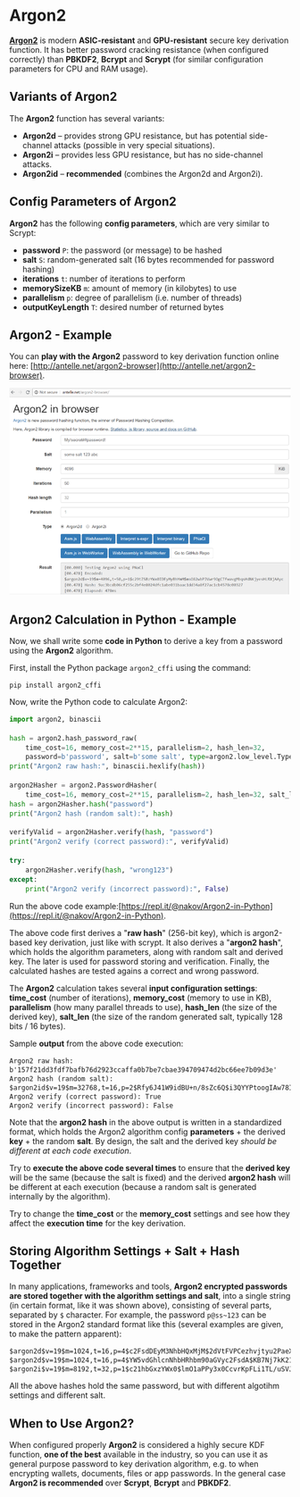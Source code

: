 # Argon2

[**Argon2**](https://en.wikipedia.org/wiki/Argon2) is modern **ASIC-resistant** and **GPU-resistant** secure key derivation function. It has better password cracking resistance (when configured correctly) than **PBKDF2**, **Bcrypt** and **Scrypt** (for similar configuration parameters for CPU and RAM usage).

## Variants of Argon2

The **Argon2** function has several variants:

* **Argon2d** – provides strong GPU resistance, but has potential side-channel attacks (possible in very special situations).
* **Argon2i** – provides less GPU resistance, but has no side-channel attacks.
* **Argon2id** – **recommended** (combines the Argon2d and Argon2i).

## Config Parameters of Argon2

**Argon2** has the following **config parameters**, which are very similar to Scrypt:

* **password** `P`: the password (or message) to be hashed
* **salt** `S`: random-generated salt (16 bytes recommended for password hashing)
* **iterations** `t`: number of iterations to perform
* **memorySizeKB** `m`: amount of memory (in kilobytes) to use
* **parallelism** `p`: degree of parallelism (i.e. number of threads)
* **outputKeyLength** `T`: desired number of returned bytes

## Argon2 - Example

You can **play with the Argon2** password to key derivation function online here: [http://antelle.net/argon2-browser](http://antelle.net/argon2-browser).

![](../assets/argon2-online.png)

## Argon2 Calculation in Python - Example

Now, we shall write some **code in Python** to derive a key from a password using the **Argon2** algorithm.

First, install the Python package `argon2_cffi` using the command:

```
pip install argon2_cffi
```

Now, write the Python code to calculate Argon2:

```python
import argon2, binascii

hash = argon2.hash_password_raw(
    time_cost=16, memory_cost=2**15, parallelism=2, hash_len=32,
    password=b'password', salt=b'some salt', type=argon2.low_level.Type.ID)
print("Argon2 raw hash:", binascii.hexlify(hash))

argon2Hasher = argon2.PasswordHasher(
    time_cost=16, memory_cost=2**15, parallelism=2, hash_len=32, salt_len=16)
hash = argon2Hasher.hash("password")
print("Argon2 hash (random salt):", hash)

verifyValid = argon2Hasher.verify(hash, "password")
print("Argon2 verify (correct password):", verifyValid)

try:
    argon2Hasher.verify(hash, "wrong123")
except:
    print("Argon2 verify (incorrect password):", False)
```

Run the above code example:[https://repl.it/@nakov/Argon2-in-Python](https://repl.it/@nakov/Argon2-in-Python).

The above code first derives a "**raw hash**" (256-bit key), which is argon2-based key derivation, just like with scrypt. It also derives a "**argon2 hash**", which holds the algorithm parameters, along with random salt and derived key. The later is used for password storing and verification. Finally, the calculated hashes are tested agains a correct and wrong password.

The **Argon2** calculation takes several **input configuration settings**: **time\_cost** (number of iterations), **memory\_cost** (memory to use in KB), **parallelism** (how many parallel threads to use), **hash\_len** (the size of the derived key), **salt\_len** (the size of the random generated salt, typically 128 bits / 16 bytes).

Sample **output** from the above code execution:

```
Argon2 raw hash: b'157f21dd3fdf7bafb76d2923ccaffa0b7be7cbae394709474d2bc66ee7b09d3e'
Argon2 hash (random salt): $argon2id$v=19$m=32768,t=16,p=2$Rfy6J41W9idBU+n/8sZc6Q$i3QYYPtoogIAw78I2qqlUQ8vjzUXGG1V6QsBOq2NIp4
Argon2 verify (correct password): True
Argon2 verify (incorrect password): False
```

Note that the **argon2 hash** in the above output is written in a standardized format, which holds the Argon2 algorithm config **parameters** + the derived **key** + the random **salt**. By design, the salt and the derived key _should be different at each code execution_.

Try to **execute the above code several times** to ensure that the **derived key** will be the same (because the salt is fixed) and the derived **argon2 hash** will be different at each execution (because a random salt is generated internally by the algorithm).

Try to change the **time\_cost** or the **memory\_cost** settings and see how they affect the **execution time** for the key derivation.

## Storing Algorithm Settings + Salt + Hash Together

In many applications, frameworks and tools, **Argon2 encrypted passwords are stored together with the algorithm settings and salt**, into a single string (in certain format, like it was shown above), consisting of several parts, separated by `$` character. For example, the password `p@ss~123` can be stored in the Argon2 standard format like this (several examples are given, to make the pattern apparent):

```
$argon2d$v=19$m=1024,t=16,p=4$c2FsdDEyM3NhbHQxMjM$2dVtFVPCezhvjtyu2PaeXOeBR+RUZ6SqhtD/+QF4F1o
$argon2d$v=19$m=1024,t=16,p=4$YW5vdGhlcnNhbHRhbm90aGVyc2FsdA$KB7Nj7kK21YdGeEBQy7R3vKkYCz1cdR/I3QcArMhl/Q
$argon2i$v=19$m=8192,t=32,p=1$c21hbGxzYWx0$lmO1aPPy3x0CcvrKpFLi1TL/uSVJ/eO5hPHiWZFaWvY
```

All the above hashes hold the same password, but with different algotihm settings and different salt.

## When to Use Argon2?

When configured properly **Argon2** is considered a highly secure KDF function, **one of the best** available in the industry, so you can use it as general purpose password to key derivation algorithm, e.g. to when encrypting wallets, documents, files or app passwords. In the general case **Argon2 is recommended** over **Scrypt**, **Bcrypt** and **PBKDF2**.
